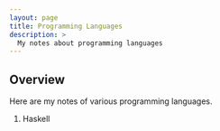 ```yaml
---
layout: page
title: Programming Languages
description: >
  My notes about programming languages
---
```


## Overview

Here are my notes of various programming languages.

1. Haskell
